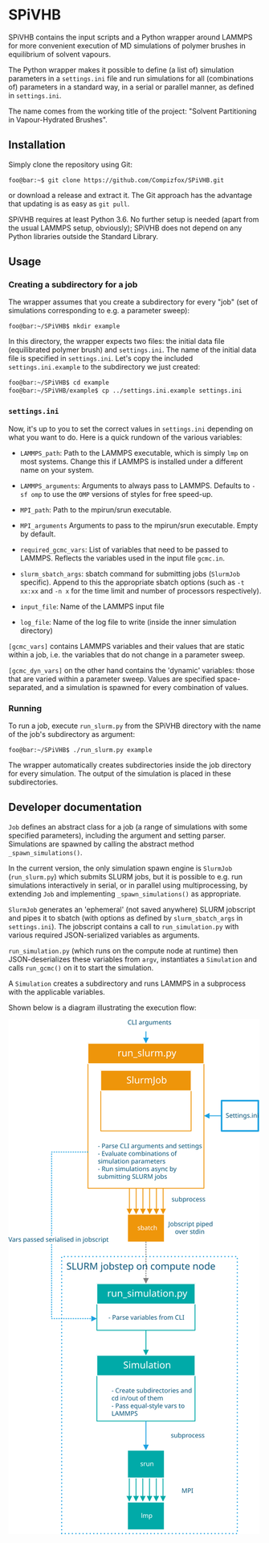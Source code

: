 # SPiVHB
SPiVHB contains the input scripts and a Python wrapper around LAMMPS for more convenient execution of MD simulations
of polymer brushes in equilibrium of solvent vapours.
 
The Python wrapper makes it possible to define (a list of) simulation parameters in a `settings.ini` file and run
simulations for all (combinations of) parameters in a standard way, in a serial or parallel manner, as defined in
`settings.ini`.

The name comes from the working title of the project: "Solvent Partitioning in Vapour-Hydrated Brushes".

## Installation
Simply clone the repository using Git:

```console
foo@bar:~$ git clone https://github.com/Compizfox/SPiVHB.git
```

or download a release and extract it. The Git approach has the advantage that updating is as easy as `git pull`.

SPiVHB requires at least Python 3.6. No further setup is needed (apart from the usual LAMMPS setup, obviously); SPiVHB
does not depend on any Python libraries outside the Standard Library.

## Usage
### Creating a subdirectory for a job
The wrapper assumes that you create a subdirectory for every "job" (set of simulations corresponding to e.g. a parameter
sweep):

```console
foo@bar:~/SPiVHB$ mkdir example
```

In this directory, the wrapper expects two files: the initial data file (equilibrated polymer brush) and `settings.ini`.
The name of the initial data file is specified in `settings.ini`. Let's copy the included `settings.ini.example` to the
subdirectory we just created:

```console
foo@bar:~/SPiVHB$ cd example
foo@bar:~/SPiVHB/example$ cp ../settings.ini.example settings.ini
```

### `settings.ini`
Now, it's up to you to set the correct values in `settings.ini` depending on what you want to do. Here is a quick
rundown of the various variables:

- `LAMMPS_path`: Path to the LAMMPS executable, which is simply `lmp` on most systems. Change this if LAMMPS is
  installed under a different name on your system.
- `LAMMPS_arguments`: Arguments to always pass to LAMMPS. Defaults to `-sf omp` to use the `OMP` versions of styles for
  free speed-up.
- `MPI_path`: Path to the mpirun/srun executable.
- `MPI_arguments` Arguments to pass to the mpirun/srun executable. Empty by default.

- `required_gcmc_vars`: List of variables that need to be passed to LAMMPS. Reflects the variables used in the input
  file `gcmc.in`.
- `slurm_sbatch_args`: sbatch command for submitting jobs (`SlurmJob` specific). Append to this the appropriate sbatch
  options (such as `-t xx:xx` and `-n x` for the time limit and number of processors respectively).
- `input_file`: Name of the LAMMPS input file
- `log_file`: Name of the log file to write (inside the inner simulation directory)

`[gcmc_vars]` contains LAMMPS variables and their values that are static within a job, i.e. the variables that do not
change in a parameter sweep.

`[gcmc_dyn_vars]` on the other hand contains the 'dynamic' variables: those that are varied within a parameter sweep.
Values are specified space-separated, and a simulation is spawned for every combination of values.

### Running
To run a job, execute `run_slurm.py` from the SPiVHB directory with the name of the job's subdirectory as argument:

```console
foo@bar:~/SPiVHB$ ./run_slurm.py example
```

The wrapper automatically creates subdirectories inside the job directory for every simulation. The output of the
simulation is placed in these subdirectories.

## Developer documentation
`Job` defines an abstract class for a job (a range of simulations with some specified parameters), including the
argument and setting parser. Simulations are spawned by calling the abstract method `_spawn_simulations()`.

In the current version, the only simulation spawn engine is `SlurmJob` (`run_slurm.py`) which submits SLURM jobs, but it
is possible to e.g. run simulations interactively in serial, or in parallel using multiprocessing, by extending `Job`
and implementing `_spawn_simulations()` as appropriate.

`SlurmJob` generates an 'ephemeral' (not saved anywhere) SLURM jobscript and pipes it to sbatch (with options as defined
by `slurm_sbatch_args` in `settings.ini`). The jobscript contains a call to `run_simulation.py` with
various required JSON-serialized variables as arguments.

`run_simulation.py` (which runs on the compute node at runtime) then JSON-deserializes these variables from `argv`,
instantiates a `Simulation` and calls `run_gcmc()` on it to start the simulation.

A `Simulation` creates a subdirectory and runs LAMMPS in a subprocess with the applicable variables.

Shown below is a diagram illustrating the execution flow:

![Flow diagram](diagram.svg)
